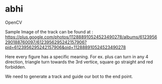 # abhi
OpenCV 

Sample Image of the track can be found at :
https://plus.google.com/photos/112888910524523490278/albums/6123956290188760097/6123956295242157906?pid=6123956295242157906&oid=112888910524523490278


Here every figure has a specific meaning. For ex. plus can turn in any 4 direction, triangle turn towards the 3rd vertice, square go straight and red forbidden.

We need to generate a track and guide our bot to the end point.

